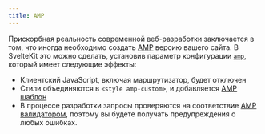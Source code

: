 ```yaml
---
title: AMP
---
```


Прискорбная реальность современной веб-разработки заключается в том, что иногда необходимо создать [AMP](https://amp.dev/) версию вашего сайта. В SvelteKit это можно сделать, установив параметр конфигурации [`amp`](#конфигурация-amp), который имеет следующие эффекты:

* Клиентский JavaScript, включая маршрутизатор, будет отключен
* Стили объединяются в `<style amp-custom>`, и добавляется [AMP шаблон](https://amp.dev/boilerplate/)
* В процессе разработки запросы проверяются на соответствие [AMP валидатором](https://validator.ampproject.org/), поэтому вы будете получать предупреждения о любых ошибках.